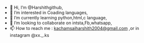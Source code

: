 - 👋 Hi, I’m @Harshithgithub,
- 👀 I’m interested in Coading languages,
- 🌱 I’m currently learning python,html,c language,
- 💞️ I’m looking to collaborate on intsta,Fb,whatsapp,
- 📫 How to reach me : kachamsaiharshith2004@gmail.com ,or in instagram @xx._.ks

<!---
Harshithgithub/Harshithgithub is a ✨ special ✨ repository because its `README.md` (this file) appears on your GitHub profile.
You can click the Preview link to take a look at your changes.
--->
